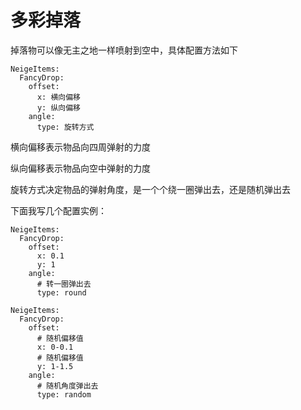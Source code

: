 # 多彩掉落

掉落物可以像无主之地一样喷射到空中，具体配置方法如下

```
NeigeItems:
  FancyDrop:
    offset:
      x: 横向偏移
      y: 纵向偏移
    angle:
      type: 旋转方式
```

横向偏移表示物品向四周弹射的力度

纵向偏移表示物品向空中弹射的力度

旋转方式决定物品的弹射角度，是一个个绕一圈弹出去，还是随机弹出去

下面我写几个配置实例：

```
NeigeItems:
  FancyDrop:
    offset:
      x: 0.1
      y: 1
    angle:
      # 转一圈弹出去
      type: round
```

```
NeigeItems:
  FancyDrop:
    offset:
      # 随机偏移值
      x: 0-0.1
      # 随机偏移值
      y: 1-1.5
    angle:
      # 随机角度弹出去
      type: random
```
